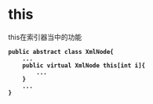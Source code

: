 # this

this在索引器当中的功能

<pre><code><strong>public abstract class XmlNode{
</strong><strong>    ...
</strong><strong>    public virtual XmlNode this[int i]{
</strong><strong>        ...
</strong><strong>    }
</strong><strong>    ...
</strong><strong>}
</strong></code></pre>
